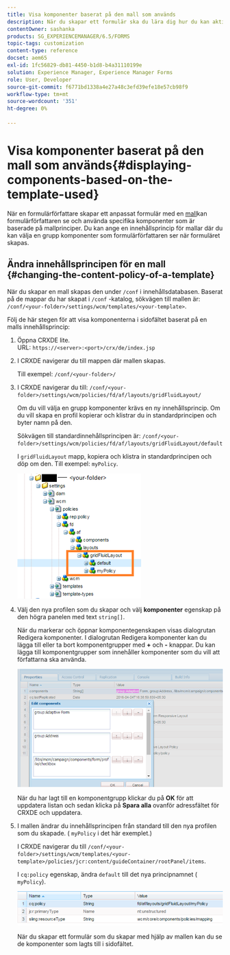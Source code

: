 ```yaml
---
title: Visa komponenter baserat på den mall som används
description: När du skapar ett formulär ska du lära dig hur du kan aktivera komponenter i sidofältet baserat på den valda mallen.
contentOwner: sashanka
products: SG_EXPERIENCEMANAGER/6.5/FORMS
topic-tags: customization
content-type: reference
docset: aem65
exl-id: 1fc56829-db81-4450-b1d8-b4a31110199e
solution: Experience Manager, Experience Manager Forms
role: User, Developer
source-git-commit: f6771bd1338a4e27a48c3efd39efe18e57cb98f9
workflow-type: tm+mt
source-wordcount: '351'
ht-degree: 0%

---
```


# Visa komponenter baserat på den mall som används{#displaying-components-based-on-the-template-used}

När en formulärförfattare skapar ett anpassat formulär med en [mall](../../forms/using/template-editor.md)kan formulärförfattaren se och använda specifika komponenter som är baserade på mallprinciper. Du kan ange en innehållsprincip för mallar där du kan välja en grupp komponenter som formulärförfattaren ser när formuläret skapas.

## Ändra innehållsprincipen för en mall {#changing-the-content-policy-of-a-template}

När du skapar en mall skapas den under `/conf` i innehållsdatabasen. Baserat på de mappar du har skapat i `/conf` -katalog, sökvägen till mallen är: `/conf/<your-folder>/settings/wcm/templates/<your-template>`.

Följ de här stegen för att visa komponenterna i sidofältet baserat på en malls innehållsprincip:

1. Öppna CRXDE lite.\
   URL: `https://<server>:<port>/crx/de/index.jsp`
1. I CRXDE navigerar du till mappen där mallen skapas.

   Till exempel: `/conf/<your-folder>/`

1. I CRXDE navigerar du till: `/conf/<your-folder>/settings/wcm/policies/fd/af/layouts/gridFluidLayout/`

   Om du vill välja en grupp komponenter krävs en ny innehållsprincip. Om du vill skapa en profil kopierar och klistrar du in standardprincipen och byter namn på den.

   Sökvägen till standardinnehållsprincipen är: `/conf/<your-folder>/settings/wcm/policies/fd/af/layouts/gridFluidLayout/default`

   I `gridFluidLayout` mapp, kopiera och klistra in standardprincipen och döp om den. Till exempel: `myPolicy`.

   ![Kopierar standardprinciper](assets/crx-default1.png)

1. Välj den nya profilen som du skapar och välj **komponenter** egenskap på den högra panelen med text `string[]`.

   När du markerar och öppnar komponentegenskapen visas dialogrutan Redigera komponenter. I dialogrutan Redigera komponenter kan du lägga till eller ta bort komponentgrupper med **+** och **-** knappar. Du kan lägga till komponentgrupper som innehåller komponenter som du vill att författarna ska använda.

   ![Lägga till eller ta bort komponenter i profilen](assets/add-components-list1.png)

   När du har lagt till en komponentgrupp klickar du på **OK** för att uppdatera listan och sedan klicka på **Spara alla** ovanför adressfältet för CRXDE och uppdatera.

1. I mallen ändrar du innehållsprincipen från standard till den nya profilen som du skapade. ( `myPolicy` i det här exemplet.)

   I CRXDE navigerar du till `/conf/<your-folder>/settings/wcm/templates/<your-template>/policies/jcr:content/guideContainer/rootPanel/items`.

   I `cq:policy` egenskap, ändra `default` till det nya principnamnet ( `myPolicy`).

   ![Uppdaterad princip för mallinnehåll](assets/updated-policy.png)

   När du skapar ett formulär som du skapar med hjälp av mallen kan du se de komponenter som lagts till i sidofältet.
